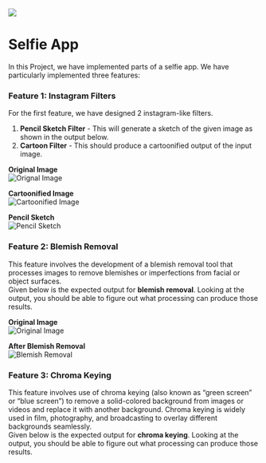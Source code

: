 
# <img src = "https://opencv.org/wp-content/uploads/2021/06/OpenCV_logo_black_.png">

# Selfie App

In this Project, we have implemented parts of a selfie app. We have particularly implemented three features:

### Feature 1: Instagram Filters

For the first feature, we have designed 2 instagram-like filters. 

1. **Pencil Sketch Filter** - This will generate a sketch of the given image as shown in the output below.
2. **Cartoon Filter** - This should produce a cartoonified output of the input image.

**Original Image**<br>
![Orignal Image](https://github.com/04092000f/Selfie-app/blob/main/trump.jpg)

**Cartoonified Image**<br>
![Cartoonified Image](https://github.com/04092000f/Selfie-app/blob/main/cartoon.jpg)

**Pencil Sketch**<br>
![Pencil Sketch](https://github.com/04092000f/Selfie-app/blob/main/sketch.png)


### Feature 2: Blemish Removal

This feature involves the development of a blemish removal tool that processes images to remove blemishes or imperfections from facial or object surfaces.<br>
Given below is the expected output for **blemish removal**. Looking at the output, you should be able to figure out what processing can produce those results.

**Original Image**<br>
![Original Image](https://github.com/04092000f/Selfie-app/blob/main/blemish.png)

**After Blemish Removal**<br>
![Blemish Removal](https://github.com/04092000f/Selfie-app/blob/main/blemish_removed.png)


### Feature 3: Chroma Keying

This feature involves use of chroma keying (also known as “green screen” or “blue screen”) to remove a solid-colored background from images or videos and replace it with another background. Chroma keying is widely used in film, photography, and broadcasting to overlay different backgrounds seamlessly.<br>
Given below is the expected output for **chroma keying**. Looking at the output, you should be able to figure out what processing can produce those results.
